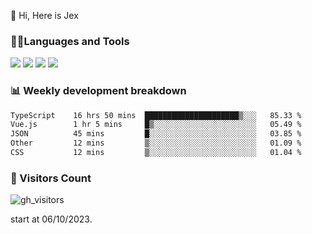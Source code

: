  👋 Hi, Here is Jex

 

### 🧑‍💻Languages and Tools

<code><a href="https://react.dev"><img src="https://api.iconify.design/logos:react.svg" /></a></code>
<code><a href="https://github.com/vuejs/core"><img src="https://api.iconify.design/logos:vue.svg" /></a></code> 
<code><a href="https://github.com/microsoft/TypeScript"><img src="https://api.iconify.design/logos:typescript-icon.svg" /></a></code>
<code><a href="https://threejs.org/"><img src="https://api.iconify.design/logos:threejs.svg" /></a></code>

### 📊 Weekly development breakdown

<!--START_SECTION:waka-->

```txt
TypeScript    16 hrs 50 mins  █████████████████████▒░░░   85.33 %
Vue.js        1 hr 5 mins     █▒░░░░░░░░░░░░░░░░░░░░░░░   05.49 %
JSON          45 mins         █░░░░░░░░░░░░░░░░░░░░░░░░   03.85 %
Other         12 mins         ▒░░░░░░░░░░░░░░░░░░░░░░░░   01.09 %
CSS           12 mins         ▒░░░░░░░░░░░░░░░░░░░░░░░░   01.04 %
```

<!--END_SECTION:waka-->


### 👀 Visitors Count

![gh_visitors](https://profile-counter.glitch.me/jexlau/count.svg)

start at 06/10/2023.
